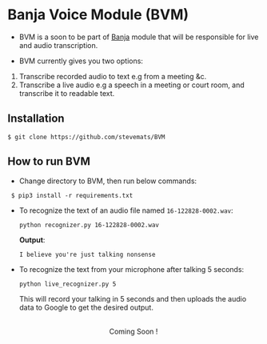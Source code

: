# Banja Voice Module (BVM)
- BVM is a soon to be part of [Banja](https://github.com/stevemats/BanjaTranscriber) module that will be responsible for live and audio transcription. 

- BVM currently gives you two options:
1. Transcribe recorded audio to text e.g from a meeting &c.
2. Transcribe a live audio e.g a speech in a meeting or court room, and transcribe it to readable text.

## Installation

``` $ git clone https://github.com/stevemats/BVM ```

## How to run BVM
- Change directory to BVM, then run below commands:

``` $ pip3 install -r requirements.txt```

- To recognize the text of an audio file named 
`16-122828-0002.wav`:
    ```
    python recognizer.py 16-122828-0002.wav
    ```
    **Output**:
    ```
    I believe you're just talking nonsense
    ```
- To recognize the text from your microphone after talking 5 seconds:
    ```
    python live_recognizer.py 5
    ```
    This will record your talking in 5 seconds and then uploads the audio data to Google to get the desired output.
    
<center><br> Coming Soon !</br></center>